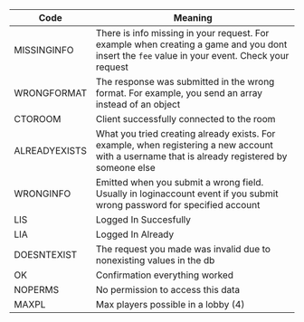 | Code | Meaning|
|------|--------|
| MISSINGINFO | There is info missing in your request. For example when creating a game and you dont insert the `fee` value in your event. Check your request |
| WRONGFORMAT | The response was submitted in the wrong format. For example, you send an array instead of an object | 
| CTOROOM | Client successfully connected to the room |
| ALREADYEXISTS | What you tried creating already exists. For example, when registering a new account with a username that is already registered by someone else |
| WRONGINFO | Emitted when you submit a wrong field. Usually in loginaccount event if you submit wrong password for specified account | 
| LIS | Logged In Succesfully |  
| LIA | Logged In Already |
| DOESNTEXIST | The request you made was invalid due to nonexisting values in the db |
| OK | Confirmation everything worked |
| NOPERMS | No permission to access this data |
| MAXPL | Max players possible in a lobby (4) |